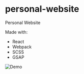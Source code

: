 # personal-website
Personal Website

Made with:
* React
* Webpack
* SCSS
* GSAP


![Demo](https://i.imgur.com/LX0tE38.jpg)
